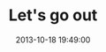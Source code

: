 ---
layout: post
title:  "Let's go out"
date:   2013-10-18 19:49:00
categories: ['illustrations']
image: illustrations/letsGoOut2.jpg
image_width: 533
image_height: 400
---